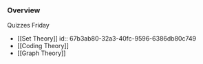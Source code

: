 ### Overview
Quizzes Friday
- [[Set Theory]]
  id:: 67b3ab80-32a3-40fc-9596-6386db80c749
- [[Coding Theory]]
- [[Graph Theory]]
